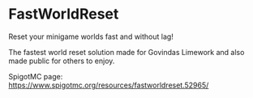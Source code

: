 # FastWorldReset
Reset your minigame worlds fast and without lag!

The fastest world reset solution made for Govindas Limework and also made public for others to enjoy.

SpigotMC page: https://www.spigotmc.org/resources/fastworldreset.52965/
